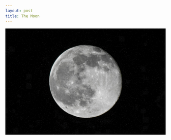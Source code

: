 ```yaml
---
layout: post
title: The Moon
---
```


<img src="https://github.com/comacros/comacros.github.io/raw/master/images/DSC_6692.JPG" alt="The Moon" onclick="javascript:enlarge(this)" class="toEnlarge" >